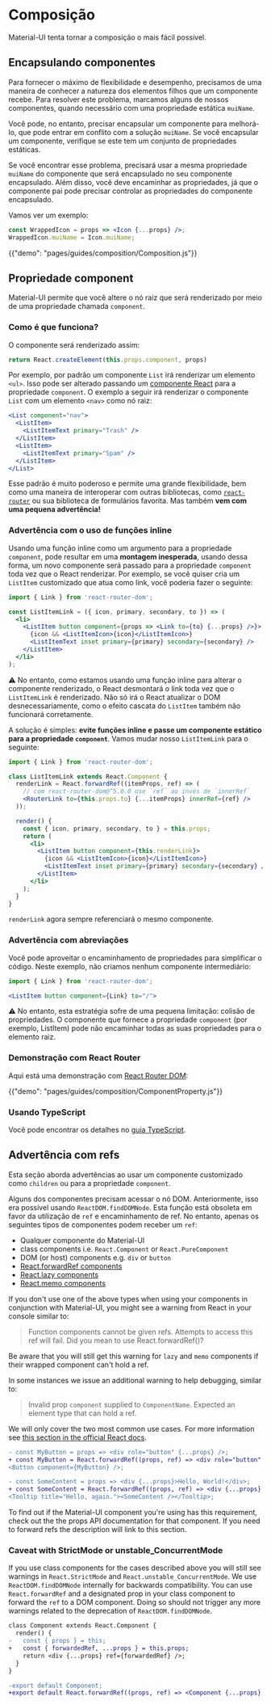 # Composição

<p class="description">Material-UI tenta tornar a composição o mais fácil possível.</p>

## Encapsulando componentes

Para fornecer o máximo de flexibilidade e desempenho, precisamos de uma maneira de conhecer a natureza dos elementos filhos que um componente recebe. Para resolver este problema, marcamos alguns de nossos componentes, quando necessário com uma propriedade estática `muiName`.

Você pode, no entanto, precisar encapsular um componente para melhorá-lo, que pode entrar em conflito com a solução `muiName`. Se você encapsular um componente, verifique se este tem um conjunto de propriedades estáticas.

Se você encontrar esse problema, precisará usar a mesma propriedade `muiName` do componente que será encapsulado no seu componente encapsulado. Além disso, você deve encaminhar as propriedades, já que o componente pai pode precisar controlar as propriedades do componente encapsulado.

Vamos ver um exemplo:

```jsx
const WrappedIcon = props => <Icon {...props} />;
WrappedIcon.muiName = Icon.muiName;
```

{{"demo": "pages/guides/composition/Composition.js"}}

## Propriedade component

Material-UI permite que você altere o nó raiz que será renderizado por meio de uma propriedade chamada `component`.

### Como é que funciona?

O componente será renderizado assim:

```js
return React.createElement(this.props.component, props)
```

Por exemplo, por padrão um componente `List` irá renderizar um elemento `<ul>`. Isso pode ser alterado passando um [componente React](https://reactjs.org/docs/components-and-props.html#function-and-class-components) para a propriedade `component`. O exemplo a seguir irá renderizar o componente `List` com um elemento `<nav>` como nó raiz:

```jsx
<List component="nav">
  <ListItem>
    <ListItemText primary="Trash" />
  </ListItem>
  <ListItem>
    <ListItemText primary="Spam" />
  </ListItem>
</List>
```

Esse padrão é muito poderoso e permite uma grande flexibilidade, bem como uma maneira de interoperar com outras bibliotecas, como [`react-router`](#react-router-demo) ou sua biblioteca de formulários favorita. Mas também **vem com uma pequena advertência!**

### Advertência com o uso de funções inline

Usando uma função inline como um argumento para a propriedade `component`, pode resultar em uma **montagem inesperada**, usando dessa forma, um novo componente será passado para a propriedade `component` toda vez que o React renderizar. Por exemplo, se você quiser cria um `ListItem` customizado que atua como link, você poderia fazer o seguinte:

```jsx
import { Link } from 'react-router-dom';

const ListItemLink = ({ icon, primary, secondary, to }) => (
  <li>
    <ListItem button component={props => <Link to={to} {...props} />}>
      {icon && <ListItemIcon>{icon}</ListItemIcon>}
      <ListItemText inset primary={primary} secondary={secondary} />
    </ListItem>
  </li>
);
```

⚠️ No entanto, como estamos usando uma função inline para alterar o componente renderizado, o React desmontará o link toda vez que o `ListItemLink` é renderizado. Não só irá o React atualizar o DOM desnecessariamente, como o efeito cascata do `ListItem` também não funcionará corretamente.

A solução é simples: **evite funções inline e passe um componente estático para a propriedade `component`**. Vamos mudar nosso `ListItemLink` para o seguinte:

```jsx
import { Link } from 'react-router-dom';

class ListItemLink extends React.Component {
  renderLink = React.forwardRef((itemProps, ref) => (
    // com react-router-dom@^5.0.0 use `ref` ao invés de `innerRef`
    <RouterLink to={this.props.to} {...itemProps} innerRef={ref} />
  ));

  render() {
    const { icon, primary, secondary, to } = this.props;
    return (
      <li>
        <ListItem button component={this.renderLink}>
          {icon && <ListItemIcon>{icon}</ListItemIcon>}
          <ListItemText inset primary={primary} secondary={secondary} />
        </ListItem>
      </li>
    );
  }
}
```

`renderLink` agora sempre referenciará o mesmo componente.

### Advertência com abreviações

Você pode aproveitar o encaminhamento de propriedades para simplificar o código. Neste exemplo, não criamos nenhum componente intermediário:

```jsx
import { Link } from 'react-router-dom';

<ListItem button component={Link} to="/">
```

⚠️ No entanto, esta estratégia sofre de uma pequena limitação: colisão de propriedades. O componente que fornece a propriedade `component` (por exemplo, ListItem) pode não encaminhar todas as suas propriedades para o elemento raiz.

### Demonstração com React Router

Aqui está uma demonstração com [React Router DOM](https://github.com/ReactTraining/react-router):

{{"demo": "pages/guides/composition/ComponentProperty.js"}}

### Usando TypeScript

Você pode encontrar os detalhes no [guia TypeScript](/guides/typescript/#usage-of-component-property).

## Advertência com refs

Esta seção aborda advertências ao usar um componente customizado como `children` ou para a propriedade `component`.

Alguns dos componentes precisam acessar o nó DOM. Anteriormente, isso era possível usando `ReactDOM.findDOMNode`. Esta função está obsoleta em favor da utilização de `ref` e encaminhamento de ref. No entanto, apenas os seguintes tipos de componentes podem receber um `ref`:

- Qualquer componente do Material-UI
- class components i.e. `React.Component` or `React.PureComponent`
- DOM (or host) components e.g. `div` or `button`
- [React.forwardRef components](https://reactjs.org/docs/react-api.html#reactforwardref)
- [React.lazy components](https://reactjs.org/docs/react-api.html#reactlazy)
- [React.memo components](https://reactjs.org/docs/react-api.html#reactmemo)

If you don't use one of the above types when using your components in conjunction with Material-UI, you might see a warning from React in your console similar to:

> Function components cannot be given refs. Attempts to access this ref will fail. Did you mean to use React.forwardRef()?

Be aware that you will still get this warning for `lazy` and `memo` components if their wrapped component can't hold a ref.

In some instances we issue an additional warning to help debugging, similar to:

> Invalid prop `component` supplied to `ComponentName`. Expected an element type that can hold a ref.

We will only cover the two most common use cases. For more information see [this section in the official React docs](https://reactjs.org/docs/forwarding-refs.html).

```diff
- const MyButton = props => <div role="button" {...props} />;
+ const MyButton = React.forwardRef((props, ref) => <div role="button" {...props} ref={ref} />);
<Button component={MyButton} />;
```

```diff
- const SomeContent = props => <div {...props}>Hello, World!</div>;
+ const SomeContent = React.forwardRef((props, ref) => <div {...props} ref={ref}>Hello, World!</div>);
<Tooltip title="Hello, again."><SomeContent /></Tooltip>;
```

To find out if the Material-UI component you're using has this requirement, check out the the props API documentation for that component. If you need to forward refs the description will link to this section.

### Caveat with StrictMode or unstable_ConcurrentMode

If you use class components for the cases described above you will still see warnings in `React.StrictMode` and `React.unstable_ConcurrentMode`. We use `ReactDOM.findDOMNode` internally for backwards compatibility. You can use `React.forwardRef` and a designated prop in your class component to forward the `ref` to a DOM component. Doing so should not trigger any more warnings related to the deprecation of `ReactDOM.findDOMNode`.

```diff
class Component extends React.Component {
  render() {
-   const { props } = this;
+   const { forwardedRef, ...props } = this.props;
    return <div {...props} ref={forwardedRef} />;
  }
}

-export default Component;
+export default React.forwardRef((props, ref) => <Component {...props} forwardedRef={ref} />);
```